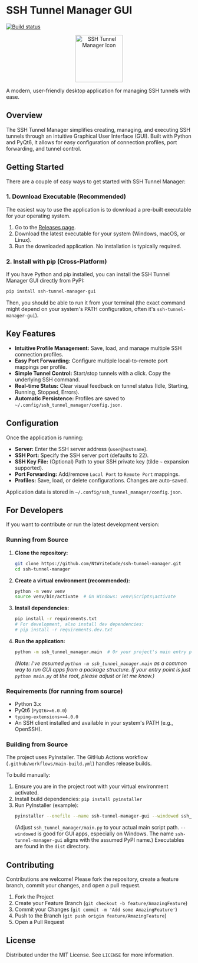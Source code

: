 # SSH Tunnel Manager GUI

[![Build status](https://github.com/NtWriteCode/ssh-tunnel-manager/actions/workflows/main-build.yml/badge.svg)](https://github.com/NtWriteCode/ssh-tunnel-manager/actions/workflows/main-build.yml)

<p align="center"><img src="./ssh_tunnel_manager/icon.ico" width="128" alt="SSH Tunnel Manager Icon"></p>

A modern, user-friendly desktop application for managing SSH tunnels with ease.

## Overview

The SSH Tunnel Manager simplifies creating, managing, and executing SSH tunnels through an intuitive Graphical User Interface (GUI). Built with Python and PyQt6, it allows for easy configuration of connection profiles, port forwarding, and tunnel control.

## Getting Started

There are a couple of easy ways to get started with SSH Tunnel Manager:

### 1. Download Executable (Recommended)

The easiest way to use the application is to download a pre-built executable for your operating system.

1.  Go to the [Releases page](https://github.com/NtWriteCode/ssh-tunnel-manager/releases).
2.  Download the latest executable for your system (Windows, macOS, or Linux).
3.  Run the downloaded application. No installation is typically required.

### 2. Install with pip (Cross-Platform)

If you have Python and pip installed, you can install the SSH Tunnel Manager GUI directly from PyPI:

```bash
pip install ssh-tunnel-manager-gui
```
Then, you should be able to run it from your terminal (the exact command might depend on your system's PATH configuration, often it's `ssh-tunnel-manager-gui`).

## Key Features

*   **Intuitive Profile Management:** Save, load, and manage multiple SSH connection profiles.
*   **Easy Port Forwarding:** Configure multiple local-to-remote port mappings per profile.
*   **Simple Tunnel Control:** Start/stop tunnels with a click. Copy the underlying SSH command.
*   **Real-time Status:** Clear visual feedback on tunnel status (Idle, Starting, Running, Stopped, Errors).
*   **Automatic Persistence:** Profiles are saved to `~/.config/ssh_tunnel_manager/config.json`.

## Configuration

Once the application is running:

*   **Server:** Enter the SSH server address (`user@hostname`).
*   **SSH Port:** Specify the SSH server port (defaults to 22).
*   **SSH Key File:** (Optional) Path to your SSH private key (tilde `~` expansion supported).
*   **Port Forwarding:** Add/remove `Local Port` to `Remote Port` mappings.
*   **Profiles:** Save, load, or delete configurations. Changes are auto-saved.

Application data is stored in `~/.config/ssh_tunnel_manager/config.json`.

## For Developers

If you want to contribute or run the latest development version:

### Running from Source

1.  **Clone the repository:**
    ```bash
    git clone https://github.com/NtWriteCode/ssh-tunnel-manager.git
    cd ssh-tunnel-manager
    ```
2.  **Create a virtual environment (recommended):**
    ```bash
    python -m venv venv
    source venv/bin/activate  # On Windows: venv\Scripts\activate
    ```
3.  **Install dependencies:**
    ```bash
    pip install -r requirements.txt
    # For development, also install dev dependencies:
    # pip install -r requirements.dev.txt
    ```
4.  **Run the application:**
    ```bash
    python -m ssh_tunnel_manager.main  # Or your project's main entry point
    ```
    *(Note: I've assumed `python -m ssh_tunnel_manager.main` as a common way to run GUI apps from a package structure. If your entry point is just `python main.py` at the root, please adjust or let me know.)*

### Requirements (for running from source)

*   Python 3.x
*   PyQt6 (`PyQt6>=6.0.0`)
*   `typing-extensions>=4.0.0`
*   An SSH client installed and available in your system's PATH (e.g., OpenSSH).

### Building from Source

The project uses PyInstaller. The GitHub Actions workflow (`.github/workflows/main-build.yml`) handles release builds.

To build manually:
1.  Ensure you are in the project root with your virtual environment activated.
2.  Install build dependencies: `pip install pyinstaller`
3.  Run PyInstaller (example):
    ```bash
    pyinstaller --onefile --name ssh-tunnel-manager-gui --windowed ssh_tunnel_manager/main.py
    ```
    (Adjust `ssh_tunnel_manager/main.py` to your actual main script path. `--windowed` is good for GUI apps, especially on Windows. The name `ssh-tunnel-manager-gui` aligns with the assumed PyPI name.)
    Executables are found in the `dist` directory.

## Contributing

Contributions are welcome! Please fork the repository, create a feature branch, commit your changes, and open a pull request.

1.  Fork the Project
2.  Create your Feature Branch (`git checkout -b feature/AmazingFeature`)
3.  Commit your Changes (`git commit -m 'Add some AmazingFeature'`)
4.  Push to the Branch (`git push origin feature/AmazingFeature`)
5.  Open a Pull Request

## License

Distributed under the MIT License. See `LICENSE` for more information.
